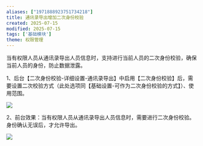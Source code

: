```yaml
---
aliases: ["1971888923751734218"]
title: 通讯录导出增加二次身份校验
created: 2025-07-15
modified: 2025-07-15
tags: ['基础模块']
theme: 权限管理
---
```


当有权限人员从通讯录导出人员信息时，支持进行当前人员的二次身份校验，确保当前人员的身份，防止数据泄露。

1、后台【二次身份校验-详细设置-通讯录导出】中启用【二次身份校验】后，需要设置二次校验方式（此处选项同【基础设置-可作为二次身份校验的方式】）、使用范围。

![](fcc587393e36104ad0b330b7c766a713.jpg)

2、前台效果：当有权限人员从通讯录导出人员信息时，需要进行二次身份校验。身份确认无误后，才允许导出。

![](2a8cd2a0e8428b761f8d272ec2f24bb9.jpg)